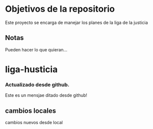 # Objetivos de la repositorio

Este proyecto se encarga de manejar los planes de la liga de la justicia


## Notas
Pueden hacer lo que quieran...
# liga-husticia


### Actualizado desde github.
Este es un mensjae ditado desde github!


## cambios locales


cambios nuevos desde local
